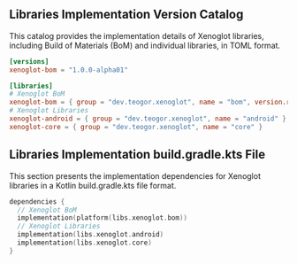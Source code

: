 ## Libraries Implementation Version Catalog

This catalog provides the implementation details of Xenoglot libraries, including Build of Materials (BoM) and individual libraries, in TOML format.

```toml
[versions]
xenoglot-bom = "1.0.0-alpha01"

[libraries]
# Xenoglot BoM
xenoglot-bom = { group = "dev.teogor.xenoglot", name = "bom", version.ref = "xenoglot-bom" }
# Xenoglot Libraries
xenoglot-android = { group = "dev.teogor.xenoglot", name = "android" }
xenoglot-core = { group = "dev.teogor.xenoglot", name = "core" }
```

## Libraries Implementation build.gradle.kts File

This section presents the implementation dependencies for Xenoglot libraries in a Kotlin build.gradle.kts file format.

```kotlin
dependencies {
  // Xenoglot BoM
  implementation(platform(libs.xenoglot.bom))
  // Xenoglot Libraries
  implementation(libs.xenoglot.android)
  implementation(libs.xenoglot.core)
}
```
